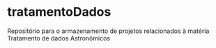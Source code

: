 # tratamentoDados
Repositório para o armazenamento de projetos relacionados à matéria Tratamento de dados Astronômicos
